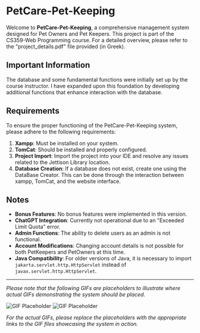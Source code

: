 # PetCare-Pet-Keeping

Welcome to **PetCare-Pet-Keeping**, a comprehensive management system designed for Pet Owners and Pet Keepers. This project is part of the CS359-Web Programming course. For a detailed overview, please refer to the "project_details.pdf" file provided (in Greek).

## Important Information
The database and some fundamental functions were initially set up by the course instructor. I have expanded upon this foundation by developing additional functions that enhance interaction with the database.

## Requirements
To ensure the proper functioning of the PetCare-Pet-Keeping system, please adhere to the following requirements:
1. **Xampp**: Must be installed on your system.
2. **TomCat**: Should be installed and properly configured.
3. **Project Import**: Import the project into your IDE and resolve any issues related to the Jettison Library location.
4. **Database Creation**: If a database does not exist, create one using the DataBase Creator. This can be done through the interaction between xampp, TomCat, and the website interface.

## Notes
- **Bonus Features**: No bonus features were implemented in this version.
- **ChatGPT Integration**: Currently not operational due to an "Exceeded Limit Quota" error.
- **Admin Functions**: The ability to delete users as an admin is not functional.
- **Account Modifications**: Changing account details is not possible for both PetKeepers and PetOwners at this time.
- **Java Compatibility**: For older versions of Java, it is necessary to import `jakarta.servlet.http.HttpServlet` instead of `javax.servlet.http.HttpServlet`.

---

*Please note that the following GIFs are placeholders to illustrate where actual GIFs demonstrating the system should be placed.*

![GIF Placeholder](#)
![GIF Placeholder](#)

*For the actual GIFs, please replace the placeholders with the appropriate links to the GIF files showcasing the system in action.*
